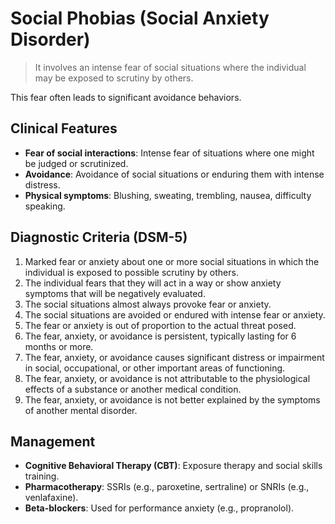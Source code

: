 # Social Phobias (Social Anxiety Disorder)

> It involves an intense fear of social situations where the individual may be exposed to scrutiny by others.

This fear often leads to significant avoidance behaviors.

## Clinical Features

- **Fear of social interactions**: Intense fear of situations where one might be judged or scrutinized.
- **Avoidance**: Avoidance of social situations or enduring them with intense distress.
- **Physical symptoms**: Blushing, sweating, trembling, nausea, difficulty speaking.

## Diagnostic Criteria (DSM-5)

1. Marked fear or anxiety about one or more social situations in which the individual is exposed to possible scrutiny by others.
2. The individual fears that they will act in a way or show anxiety symptoms that will be negatively evaluated.
3. The social situations almost always provoke fear or anxiety.
4. The social situations are avoided or endured with intense fear or anxiety.
5. The fear or anxiety is out of proportion to the actual threat posed.
6. The fear, anxiety, or avoidance is persistent, typically lasting for 6 months or more.
7. The fear, anxiety, or avoidance causes significant distress or impairment in social, occupational, or other important areas of functioning.
8. The fear, anxiety, or avoidance is not attributable to the physiological effects of a substance or another medical condition.
9. The fear, anxiety, or avoidance is not better explained by the symptoms of another mental disorder.

## Management

- **Cognitive Behavioral Therapy (CBT)**: Exposure therapy and social skills training.
- **Pharmacotherapy**: SSRIs (e.g., paroxetine, sertraline) or SNRIs (e.g., venlafaxine).
- **Beta-blockers**: Used for performance anxiety (e.g., propranolol).
